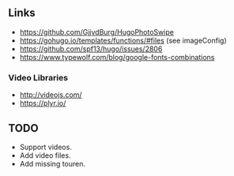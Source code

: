 ## Links

* https://github.com/GjjvdBurg/HugoPhotoSwipe
* https://gohugo.io/templates/functions/#files (see imageConfig)
* https://github.com/spf13/hugo/issues/2806
* https://www.typewolf.com/blog/google-fonts-combinations

### Video Libraries

* http://videojs.com/
* https://plyr.io/


## TODO

* Support videos.
* Add video files.
* Add missing touren.